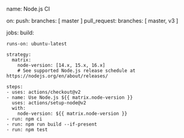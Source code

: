 name: Node.js CI

on:
  push:
    branches: [ master ]
  pull_request:
    branches: [ master, v3 ]

jobs:
  build:

    runs-on: ubuntu-latest

    strategy:
      matrix:
        node-version: [14.x, 15.x, 16.x]
        # See supported Node.js release schedule at https://nodejs.org/en/about/releases/

    steps:
    - uses: actions/checkout@v2
    - name: Use Node.js ${{ matrix.node-version }}
      uses: actions/setup-node@v2
      with:
        node-version: ${{ matrix.node-version }}
    - run: npm ci
    - run: npm run build --if-present
    - run: npm test

